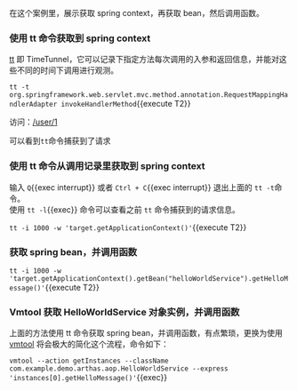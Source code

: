 在这个案例里，展示获取 spring context，再获取 bean，然后调用函数。

### 使用 tt 命令获取到 spring context

[tt](https://arthas.aliyun.com/doc/tt.html) 即 TimeTunnel，它可以记录下指定方法每次调用的入参和返回信息，并能对这些不同的时间下调用进行观测。

`tt -t org.springframework.web.servlet.mvc.method.annotation.RequestMappingHandlerAdapter invokeHandlerMethod`{{execute T2}}

访问：[/user/1]({{TRAFFIC_HOST1_80}}/user/1)

可以看到`tt`命令捕获到了请求

### 使用 tt 命令从调用记录里获取到 spring context

输入 `Q`{{exec interrupt}} 或者 `Ctrl + C`{{exec interrupt}} 退出上面的 `tt -t`命令。  
使用 `tt -l`{{exec}} 命令可以查看之前 `tt` 命令捕获到的请求信息。

`tt -i 1000 -w 'target.getApplicationContext()'`{{execute T2}}

### 获取 spring bean，并调用函数

`tt -i 1000 -w 'target.getApplicationContext().getBean("helloWorldService").getHelloMessage()'`{{execute T2}}

### Vmtool 获取 HelloWorldService 对象实例，并调用函数

上面的方法使用 tt 命令获取 spring bean，并调用函数，有点繁琐，更换为使用 [vmtool](https://arthas.aliyun.com/doc/vmtool.html) 将会极大的简化这个流程，命令如下：

`vmtool --action getInstances --className com.example.demo.arthas.aop.HelloWorldService --express 'instances[0].getHelloMessage()'`{{exec}}
